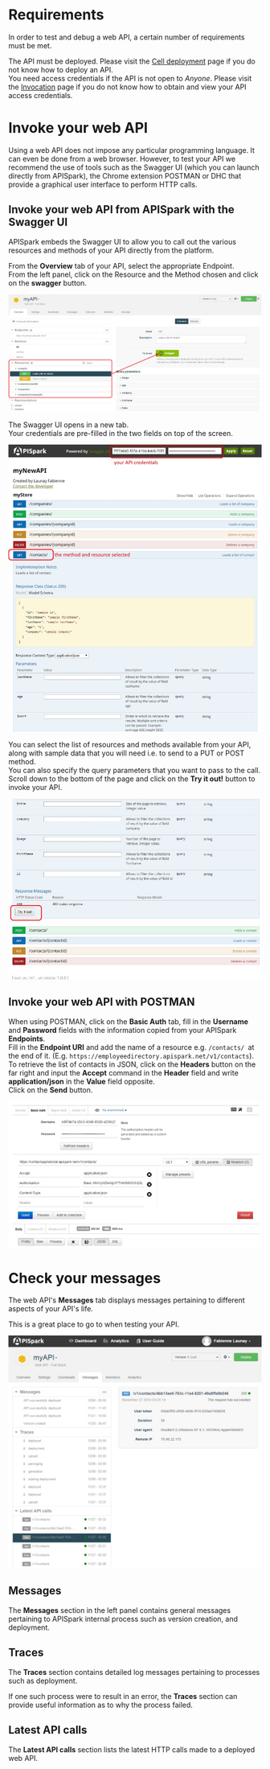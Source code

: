 # Requirements

In order to test and debug a web API, a certain number of requirements must be met.

The API must be deployed. Please visit the [Cell deployment](/technical-resources/apispark/guide/explore/cell-deployment "Cell deployment") page if you do not know how to deploy an API.  
You need access credentials if the API is not open to *Anyone*. Please visit the [Invocation](/technical-resources/apispark/guide/publish/publish/invocation "Invocation") page if you do not know how to obtain and view your API access credentials.

# Invoke your web API

Using a web API does not impose any particular programming language. It can even be done from a web browser. However, to test your API we recommend the use of tools such as the Swagger UI (which you can launch directly from APISpark), the Chrome extension POSTMAN or DHC that provide a graphical user interface to perform HTTP calls.

## Invoke your web API from APISpark with the Swagger UI

APISpark embeds the Swagger UI to allow you to call out the various resources and methods of your API directly from the platform.

From the **Overview** tab of your API, select the appropriate Endpoint.  
From the left panel, click on the Resource and the Method chosen and click on the **swagger** button.

![Try it out!](images/swagger-button.jpg "Try it out!")

The Swagger UI opens in a new tab.  
Your credentials are pre-filled in the two fields on top of the screen.

![Swagger UI](images/swagger-ui.jpg "Swagger UI")

You can select the list of resources and methods available from your API, along with sample data that you will need i.e. to send to a PUT or POST method.  
You can also specify the query parameters that you want to pass to the call.  
Scroll down to the bottom of the page and click on the **Try it out!** button to invoke your API.

![Swagger Try it out button](images/swagger-try-it-out-button.jpg "Swagger Try it out button")


## Invoke your web API with POSTMAN

When using POSTMAN, click on the **Basic Auth** tab, fill in the **Username** and **Password** fields with the information copied from your APISpark **Endpoints**.  
Fill in the **Endpoint URI** and add the name of a resource e.g. `/contacts/ `at the end of it. (E.g. `https://employeedirectory.apispark.net/v1/contacts`).  
To retrieve the list of contacts in JSON, click on the **Headers** button on the far right and input the **Accept** command in the **Header** field and write **application/json** in the **Value** field opposite.  
Click on the **Send** button.

![POSTMAN](images/postman.jpg "POSTMAN")

# Check your messages

The web API's **Messages** tab displays messages pertaining to different aspects of your API's life.

This is a great place to go to when testing your API.

![Messages](images/messages.jpg "Messages")

## Messages

The **Messages** section in the left panel contains general messages pertaining to APISpark internal process such as version creation, and deployment.

## Traces

The **Traces** section contains detailed log messages pertaining to processes such as deployment.

If one such process were to result in an error, the **Traces** section can provide useful information as to why the process failed.

## Latest API calls

The **Latest API calls** section lists the latest HTTP calls made to a deployed web API.
